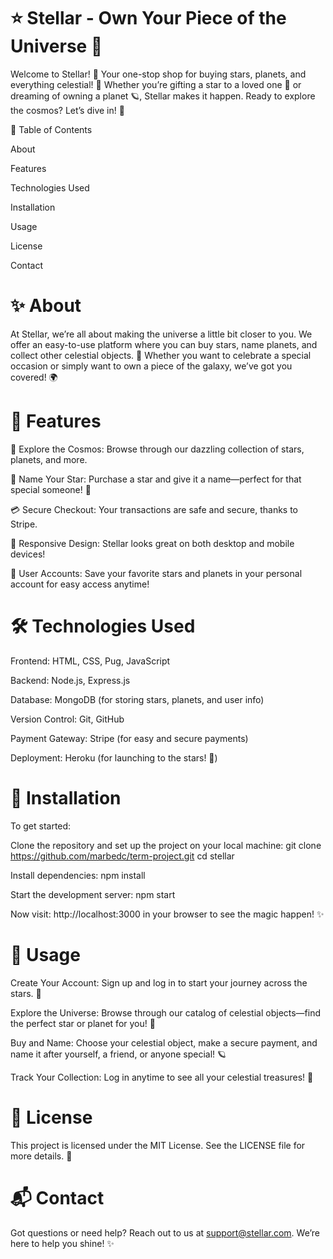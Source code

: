 # ⭐ Stellar - Own Your Piece of the Universe 🌌

Welcome to Stellar! 🌟 Your one-stop shop for buying stars, planets, and everything celestial! 🌠 Whether you’re gifting a star to a loved one 🌙 or dreaming of owning a planet 🪐, Stellar makes it happen. Ready to explore the cosmos? Let’s dive in! 🚀

📑 Table of Contents

About

Features

Technologies Used

Installation

Usage

License

Contact

# ✨ About
At Stellar, we’re all about making the universe a little bit closer to you. We offer an easy-to-use platform where you can buy stars, name planets, and collect other celestial objects. 🌟 Whether you want to celebrate a special occasion or simply want to own a piece of the galaxy, we’ve got you covered! 🌍

# 🚀 Features
🌌 Explore the Cosmos: Browse through our dazzling collection of stars, planets, and more.

🌟 Name Your Star: Purchase a star and give it a name—perfect for that special someone! 💖

💳 Secure Checkout: Your transactions are safe and secure, thanks to Stripe.

📱 Responsive Design: Stellar looks great on both desktop and mobile devices!

🔐 User Accounts: Save your favorite stars and planets in your personal account for easy access anytime!

# 🛠️ Technologies Used
Frontend: HTML, CSS, Pug, JavaScript

Backend: Node.js, Express.js

Database: MongoDB (for storing stars, planets, and user info)

Version Control: Git, GitHub

Payment Gateway: Stripe (for easy and secure payments)

Deployment: Heroku (for launching to the stars! 🌠)

# 🚀 Installation
To get started:

Clone the repository and set up the project on your local machine:
git clone https://github.com/marbedc/term-project.git cd stellar

Install dependencies: npm install

Start the development server: npm start

Now visit: http://localhost:3000 in your browser to see the magic happen! ✨

# 🌠 Usage
Create Your Account: Sign up and log in to start your journey across the stars. 🌟

Explore the Universe: Browse through our catalog of celestial objects—find the perfect star or planet for you! 🌌

Buy and Name: Choose your celestial object, make a secure payment, and name it after yourself, a friend, or anyone special! 🪐

Track Your Collection: Log in anytime to see all your celestial treasures! 🌙

# 📜 License
This project is licensed under the MIT License. See the LICENSE file for more details. 📝

# 📬 Contact
Got questions or need help? Reach out to us at support@stellar.com. We’re here to help you shine! ✨
